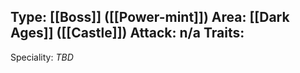 Type: [[Boss]] ([[Power-mint]])
Area: [[Dark Ages]] ([[Castle]])
Attack: n/a
Traits:
- 

Speciality: *TBD*
